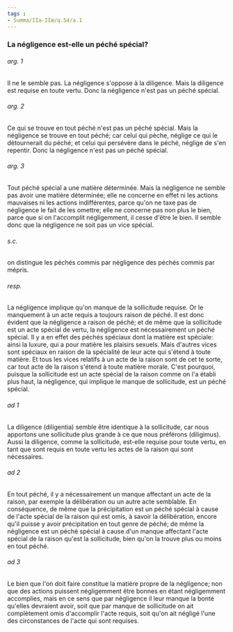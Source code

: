 ```yaml
---
tags : 
- Summa/IIa-IIæ/q.54/a.1
---
```


### La négligence est-elle un péché spécial?

###### arg. 1
Il ne le semble pas. La négligence s'oppose à la diligence. Mais la diligence est requise en toute vertu. Donc la négligence n'est pas un péché spécial. 

###### arg. 2
Ce qui se trouve en tout péché n'est pas un péché spécial. Mais la négligence se trouve en tout péché; car celui qui pèche, néglige ce qui le détournerait du péché; et celui qui persévère dans le péché, néglige de s'en repentir. Donc la négligence n'est pas un péché spécial. 

###### arg. 3
Tout péché spécial a une matière déterminée. Mais la négligence ne semble pas avoir une matière déterminée; elle ne concerne en effet ni les actions mauvaises ni les actions indifférentes, parce qu'on ne taxe pas de négligence le fait de les omettre; elle ne concerne pas non plus le bien, parce que si on l'accomplit négligemment, il cesse d'être le bien. Il semble donc que la négligence ne soit pas un vice spécial. 

###### s.c.
on distingue les péchés commis par négligence des péchés commis par mépris. 

###### resp.
La négligence implique qu'on manque de la sollicitude requise. Or le manquement à un acte requis a toujours raison de péché. Il est donc évident que la négligence a raison de péché; et de même que la sollicitude est un acte spécial de vertu, la négligence est nécessairement un péché spécial. Il y a en effet des péchés spéciaux dont la matière est spéciale: ainsi la luxure, qui a pour matière les plaisirs sexuels. Mais d'autres vices sont spéciaux en raison de la spécialité de leur acte qui s'étend à toute matière. Et tous les vices relatifs à un acte de la raison sont de cet te sorte, car tout acte de la raison s'étend à toute matière morale. C'est pourquoi, puisque la sollicitude est un acte spécial de la raison comme on l'a établi plus haut, la négligence, qui implique le manque de sollicitude, est un péché spécial. 

###### ad 1
La diligence (diligentia) semble être identique à la sollicitude, car nous apportons une sollicitude plus grande à ce que nous préférons (diligimus). Aussi la diligence, comme la sollicitude, est-elle requise pour toute vertu, en tant que sont requis en toute vertu les actes de la raison qui sont nécessaires. 

###### ad 2
En tout péché, il y a nécessairement un manque affectant un acte de la raison, par exemple la délibération ou un autre acte semblable. En conséquence, de même que la précipitation est un péché spécial à cause de l'acte spécial de la raison qui est omis, à savoir la délibération, encore qu'il puisse y avoir précipitation en tout genre de péché; de même la négligence est un péché spécial à cause d'un manque affectant l'acte spécial de la raison qu'est la sollicitude, bien qu'on la trouve plus ou moins en tout péché. 

###### ad 3
Le bien que l'on doit faire constitue la matière propre de la négligence; non que des actions puissent négligemment être bonnes en étant négligemment accomplies, mais en ce sens que par négligence il leur manque la bonté qu'elles devraient avoir, soit que par manque de sollicitude on ait complètement omis d'accomplir l'acte requis, soit qu'on ait négligé l'une des circonstances de l'acte qui sont requises. 

